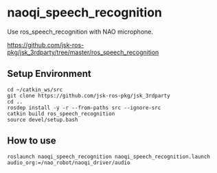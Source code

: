 # naoqi_speech_recognition

Use ros_speech_recognition with NAO microphone.

https://github.com/jsk-ros-pkg/jsk_3rdparty/tree/master/ros_speech_recognition

## Setup Environment

```
cd ~/catkin_ws/src
git clone https://github.com/jsk-ros-pkg/jsk_3rdparty
cd ..
rosdep install -y -r --from-paths src --ignore-src
catkin build ros_speech_recognition
source devel/setup.bash
```

## How to use
```
roslaunch naoqi_speech_recognition naoqi_speech_recognition.launch audio_org:=/nao_robot/naoqi_driver/audio
```
